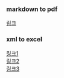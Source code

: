 
### markdown to pdf

[링크](https://dillinger.io/)



### xml to excel


[링크1](https://www.luxonsoftware.com/converter/xmltoexcel)  
[링크2](http://convertcsv.com/xml-to-csv.htm)  
[링크3](https://conversiontools.io/conversion/convert_xml_to_excel)  
